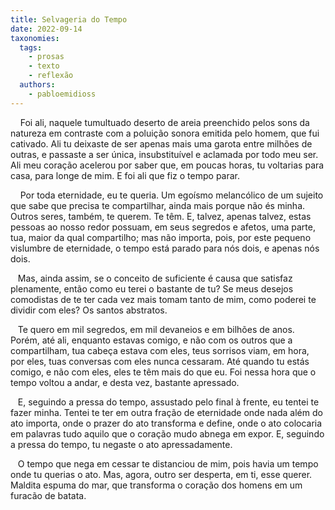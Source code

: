 ```yaml
---
title: Selvageria do Tempo
date: 2022-09-14
taxonomies:
  tags:
    - prosas
    - texto
    - reflexão
  authors:
    - pabloemidioss
---
```


&nbsp;&nbsp;&nbsp;&nbsp;Foi ali, naquele tumultuado deserto de areia preenchido pelos sons da natureza em contraste com a poluição sonora emitida pelo homem, que fui cativado. Ali tu deixaste de ser apenas mais uma garota entre milhões de outras, e passaste a ser única, insubstituível e aclamada por todo meu ser. Ali meu coração acelerou por saber que, em poucas horas, tu voltarias para casa, para longe de mim. E foi ali que fiz o tempo parar.


&nbsp;&nbsp;&nbsp;&nbsp;Por toda eternidade, eu te queria. Um egoísmo melancólico de um sujeito que sabe que precisa te compartilhar, ainda mais porque não és minha. Outros seres, também, te querem. Te têm. E, talvez, apenas talvez, estas pessoas ao nosso redor possuam, em seus segredos e afetos, uma parte, tua, maior da qual compartilho; mas não importa, pois, por este pequeno vislumbre de eternidade, o tempo está parado para nós dois, e apenas nós dois.

&nbsp;&nbsp;&nbsp;Mas, ainda assim, se o conceito de suficiente é causa que satisfaz plenamente, então como eu terei o bastante de tu? Se meus desejos comodistas de te ter cada vez mais tomam tanto de mim, como poderei te dividir com eles? Os santos abstratos.

&nbsp;&nbsp;&nbsp;Te quero em mil segredos, em mil devaneios e em bilhões de anos. Porém, até ali, enquanto estavas comigo, e não com os outros que a compartilham, tua cabeça estava com eles, teus sorrisos viam, em hora, por eles, tuas conversas com eles nunca cessaram. Até quando tu estás comigo, e não com eles, eles te têm mais do que eu. Foi nessa hora que o tempo voltou a andar, e desta vez, bastante apressado.


&nbsp;&nbsp;&nbsp;E, seguindo a pressa do tempo, assustado pelo final à frente, eu tentei te fazer minha. Tentei te ter em outra fração de eternidade onde nada além do ato importa, onde o prazer do ato transforma e define, onde o ato colocaria em palavras tudo aquilo que o coração mudo abnega em expor. E, seguindo a pressa do tempo, tu negaste o ato apressadamente. 

&nbsp;&nbsp;&nbsp;O tempo que nega em cessar te distanciou de mim, pois havia um tempo onde tu querias o ato. Mas, agora, outro ser desperta, em ti, esse querer. Maldita espuma do mar, que transforma o coração dos homens em um furacão de batata.
